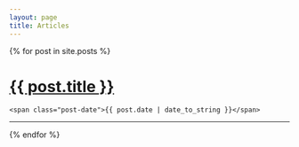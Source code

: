 ```yaml
---
layout: page
title: Articles
---
```


<div class="posts">
  {% for post in site.posts %}
  <div class="post">
    <h1 class="post-title">
      <a href="{{ post.url | absolute_url }}">
        {{ post.title }}
      </a>
    </h1>

    <span class="post-date">{{ post.date | date_to_string }}</span>
  </div>
  <hr/>
  {% endfor %}
</div>

